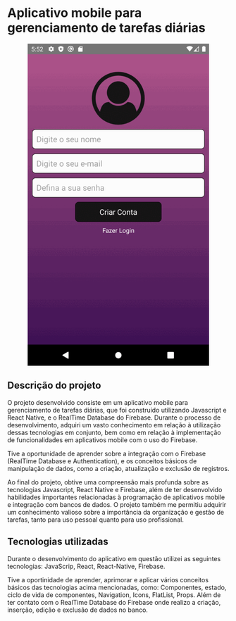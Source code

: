 # Aplicativo mobile para gerenciamento de tarefas diárias

<p align = "center">
  <img width = "412" height = "732" src = "src/assets/toreadme/AppTarefas.gif">
</p>

## Descrição do projeto

O projeto desenvolvido consiste em um aplicativo mobile para gerenciamento de tarefas diárias, que foi construído utilizando Javascript e React Native, e o RealTime Database do Firebase. Durante o processo de desenvolvimento, adquiri um vasto conhecimento em relação à utilização dessas tecnologias em conjunto, bem como em relação à implementação de funcionalidades em aplicativos mobile com o uso do Firebase.

Tive a oportunidade de aprender sobre a integração com o Firebase (RealTime Database e Authentication), e os conceitos básicos de manipulação de dados, como a criação, atualização e exclusão de registros. 

Ao final do projeto, obtive uma compreensão mais profunda sobre as tecnologias Javascript, React Native e Firebase, além de ter desenvolvido habilidades importantes relacionadas à programação de aplicativos mobile e integração com bancos de dados. O projeto também me permitiu adquirir um conhecimento valioso sobre a importância da organização e gestão de tarefas, tanto para uso pessoal quanto para uso profissional.

## Tecnologias utilizadas
Durante o desenvolvimento do aplicativo em questão utilizei as seguintes tecnologias: JavaScrip, React, React-Native, Firebase.

Tive a oportinidade de aprender, aprimorar e aplicar vários conceitos básicos das tecnologias acima mencionadas, como: Componentes, estado, ciclo de vida de componentes, Navigation, Icons, FlatList, Props. Além de ter contato com o RealTime Database do Firebase onde realizo a criação, inserção, edição e exclusão de dados no banco.



